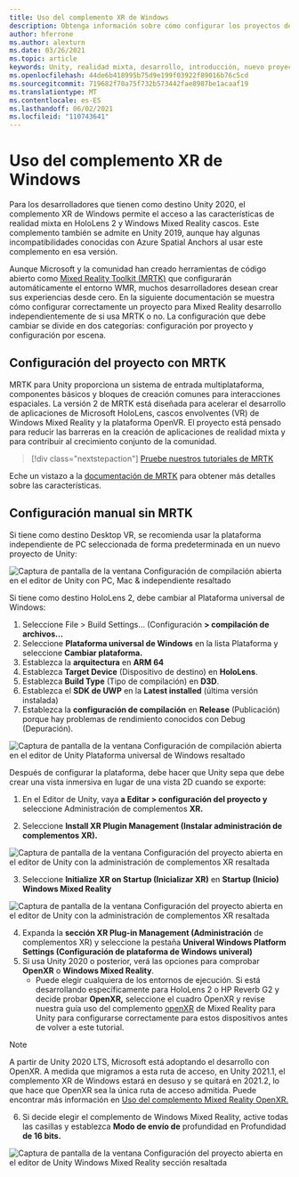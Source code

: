 ```yaml
---
title: Uso del complemento XR de Windows
description: Obtenga información sobre cómo configurar los proyectos de Unity con y sin MRTK mediante la compatibilidad con Windows XR.
author: hferrone
ms.author: alexturn
ms.date: 03/26/2021
ms.topic: article
keywords: Unity, realidad mixta, desarrollo, introducción, nuevo proyecto, Windows Mixed Reality, UWP, XR, rendimiento, heredado, mrtk, windows
ms.openlocfilehash: 44de6b418995b75d9e199f03922f89016b76c5cd
ms.sourcegitcommit: 719682f70a75f732b573442fae8987be1acaaf19
ms.translationtype: MT
ms.contentlocale: es-ES
ms.lasthandoff: 06/02/2021
ms.locfileid: "110743641"
---
```

# <a name="using-windows-xr-plugin"></a>Uso del complemento XR de Windows

Para los desarrolladores que tienen como destino Unity 2020, el complemento XR de Windows permite el acceso a las características de realidad mixta en HoloLens 2 y Windows Mixed Reality cascos.  Este complemento también se admite en Unity 2019, aunque hay algunas incompatibilidades conocidas con Azure Spatial Anchors al usar este complemento en esa versión.

Aunque Microsoft y la comunidad han creado herramientas de código abierto como [Mixed Reality Toolkit (MRTK)](https://microsoft.github.io/MixedRealityToolkit-Unity/Documentation/Installation.html) que configurarán automáticamente el entorno WMR, muchos desarrolladores desean crear sus experiencias desde cero.  En la siguiente documentación se muestra cómo configurar correctamente un proyecto para Mixed Reality desarrollo independientemente de si usa MRTK o no.  La configuración que debe cambiar se divide en dos categorías: configuración por proyecto y configuración por escena.

## <a name="setting-up-your-project-with-mrtk"></a>Configuración del proyecto con MRTK

MRTK para Unity proporciona un sistema de entrada multiplataforma, componentes básicos y bloques de creación comunes para interacciones espaciales. La versión 2 de MRTK está diseñada para acelerar el desarrollo de aplicaciones de Microsoft HoloLens, cascos envolventes (VR) de Windows Mixed Reality y la plataforma OpenVR. El proyecto está pensado para reducir las barreras en la creación de aplicaciones de realidad mixta y para contribuir al crecimiento conjunto de la comunidad.

> [!div class="nextstepaction"]
> [Pruebe nuestros tutoriales de MRTK](./tutorials/mr-learning-base-02.md?tabs=winxr)

Eche un vistazo a la [documentación de MRTK](/windows/mixed-reality/mrtk-unity) para obtener más detalles sobre las características.

## <a name="manual-setup-without-mrtk"></a>Configuración manual sin MRTK

Si tiene como destino Desktop VR, se recomienda usar la plataforma independiente de PC seleccionada de forma predeterminada en un nuevo proyecto de Unity:

![Captura de pantalla de la ventana Configuración de compilación abierta en el editor de Unity con PC, Mac & independiente resaltado](images/wmr-config-img-3.png)

Si tiene como destino HoloLens 2, debe cambiar al Plataforma universal de Windows:

1.  Seleccione File > Build Settings... (Configuración **> compilación de archivos...**
2.  Seleccione **Plataforma universal de Windows** en la lista Plataforma y seleccione **Cambiar plataforma.**
3.  Establezca la **arquitectura** en **ARM 64**
4.  Establezca **Target Device** (Dispositivo de destino) en **HoloLens**.
5.  Establezca **Build Type** (Tipo de compilación) en **D3D**.
6.  Establezca el **SDK de UWP** en la **Latest installed** (última versión instalada)
7.  Establezca la **configuración de compilación** en **Release** (Publicación) porque hay problemas de rendimiento conocidos con Debug (Depuración).

![Captura de pantalla de la ventana Configuración de compilación abierta en el editor de Unity Plataforma universal de Windows resaltado](images/wmr-config-img-4.png)

Después de configurar la plataforma, debe hacer [](../../design/app-views.md) que Unity sepa que debe crear una vista inmersiva en lugar de una vista 2D cuando se exporte:

1. En el Editor de Unity, vaya **a Editar > configuración del proyecto y** seleccione Administración de complementos **XR.**

2. Seleccione **Install XR Plugin Management (Instalar administración de complementos XR).**

![Captura de pantalla de la ventana Configuración del proyecto abierta en el editor de Unity con la administración de complementos XR resaltada](images/wmr-config-img-5.png)

3. Seleccione **Initialize XR on Startup (Inicializar XR)** en **Startup (Inicio) Windows Mixed Reality**

![Captura de pantalla de la ventana Configuración del proyecto abierta en el editor de Unity con la administración de complementos XR resaltada](images/wmr-config-img-7.png)

4. Expanda la **sección XR Plug-in Management (Administración** de complementos XR) y seleccione la pestaña **Univeral Windows Platform Settings (Configuración de plataforma de Windows univeral)**
5. Si usa Unity 2020 o posterior, verá las opciones para comprobar **OpenXR** o **Windows Mixed Reality**. 
    * Puede elegir cualquiera de los entornos de ejecución.  Si está desarrollando específicamente para HoloLens 2 o HP Reverb G2 y decide probar **OpenXR,** seleccione el cuadro OpenXR y revise nuestra guía uso del complemento [openXR](openxr-getting-started.md) de Mixed Reality para Unity para configurarse correctamente para estos dispositivos antes de volver a este tutorial.

> [!NOTE]
> A partir de Unity 2020 LTS, Microsoft está adoptando el desarrollo con OpenXR.  A medida que migramos a esta ruta de acceso, en Unity 2021.1, el complemento XR de Windows estará en desuso y se quitará en 2021.2, lo que hace que OpenXR sea la única ruta de acceso admitida. Puede encontrar más información en [Uso del complemento Mixed Reality OpenXR.](openxr-getting-started.md)

6. Si decide elegir  el complemento de Windows Mixed Reality, active todas las casillas y establezca **Modo de envío de** profundidad en Profundidad **de 16 bits.**

![Captura de pantalla de la ventana Configuración del proyecto abierta en el editor de Unity Windows Mixed Reality sección resaltada](images/wmr-config-img-8.png)
